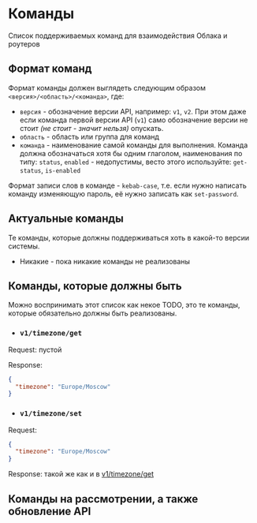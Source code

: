 # Команды

Список поддерживаемых команд для взаимодействия Облака и роутеров

## Формат команд

Формат команды должен выглядеть следующим образом `<версия>/<область>/<команда>`, где:

- `версия` - обозначение версии API, например: `v1`, `v2`. При этом даже если команда первой версии API (`v1`) само обозначение версии не стоит _(не стоит - значит нельзя)_ опускать.
- `область` - область или группа для команд
- `команда` - наименование самой команды для выполнения. Команда должна обозначаться хотя бы одним глаголом, наименования по типу: `status`, `enabled` - недопустимы, весто этого используйте: `get-status`, `is-enabled`

Формат записи слов в команде - `kebab-case`, т.е. если нужно написать команду изменяющую пароль, её нужно записать как `set-password`.

## Актуальные команды

Те команды, которые должны поддерживаться хоть в какой-то версии системы.

- Никакие - пока никакие команды не реализованы

## Команды, которые должны быть

Можно воспринимать этот список как некое TODO, это те команды, которые обязательно должны быть реализованы.

- ### `v1/timezone/get`

Request: пустой

Response:

```json
{
  "timezone": "Europe/Moscow"
}
```

- ### `v1/timezone/set`

Request:

```json
{
  "timezone": "Europe/Moscow"
}
```

Response: такой же как и в [v1/timezone/get](ipc/commands.md#`v1/timezone/get`)

## Команды на рассмотрении, а также обновление API
